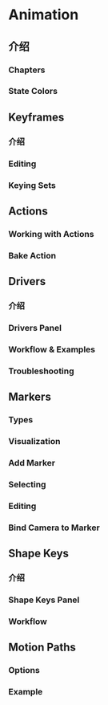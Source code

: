 
# Animation

## 介绍
### Chapters
### State Colors

## Keyframes
### 介绍
### Editing
### Keying Sets

## Actions
### Working with Actions
### Bake Action

## Drivers
### 介绍
### Drivers Panel
### Workflow & Examples
### Troubleshooting

## Markers
### Types
### Visualization
### Add Marker
### Selecting
### Editing
### Bind Camera to Marker

## Shape Keys
### 介绍
### Shape Keys Panel
### Workflow

## Motion Paths
### Options
### Example


